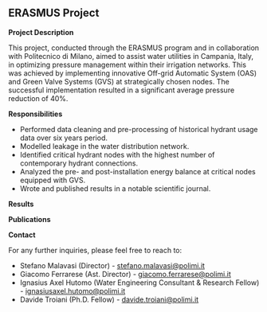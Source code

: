 ## ERASMUS Project

**Project Description**

This project, conducted through the ERASMUS program and in collaboration with Politecnico di Milano, aimed to assist water utilities in Campania, Italy, in optimizing pressure management within their irrigation networks. This was achieved by implementing innovative Off-grid Automatic System (OAS) and Green Valve Systems (GVS) at strategically chosen nodes. The successful implementation resulted in a significant average pressure reduction of 40%.

**Responsibilities**

* Performed data cleaning and pre-processing of historical hydrant usage data over six years period.
* Modelled leakage in the water distribution network.
* Identified critical hydrant nodes with the highest number of contemporary hydrant connections.
* Analyzed the pre- and post-installation energy balance at critical nodes equipped with GVS.
* Wrote and published results in a notable scientific journal.

**Results**


**Publications** 


**Contact**

For any further inquiries, please feel free to reach to: 
* Stefano Malavasi (Director) - stefano.malavasi@polimi.it
* Giacomo Ferrarese (Ast. Director) - giacomo.ferrarese@polimi.it
* Ignasius Axel Hutomo (Water Engineering Consultant & Research Fellow) - ignasiusaxel.hutomo@polimi.it
* Davide Troiani (Ph.D. Fellow) - davide.troiani@polimi.it

